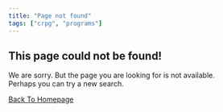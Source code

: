 ```yaml
---
title: "Page not found"
tags: ["crpg", "programs"]
---
```


## This page could not be found!

We are sorry. But the page you are looking for is not available.  
Perhaps you can try a new search.

[Back To Homepage](https://crpg.info/)